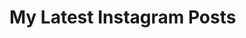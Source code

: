 <!DOCTYPE html>
<html>
  <head>
    <title>My Latest Instagram Posts</title>
    <script async src="//www.instagram.com/embed.js" charset="utf-8"></script>
  </head>
  <body>
    <h1>My Latest Instagram Posts</h1>
    <blockquote class="instagram-media" data-instgrm-captioned data-instgrm-permalink="https://www.instagram.com/p/POST_LINK/" data-instgrm-version="13"></blockquote>
  </body>
</html>
